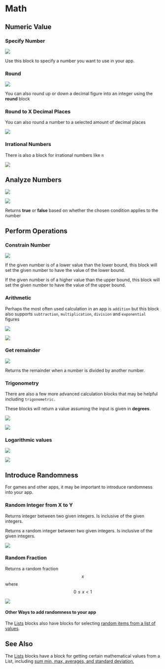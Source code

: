 # Math

## Numeric Value

### Specify Number

![](.gitbook/assets/math-num.png)

Use this block to specify a number you want to use in your app.

### Round

![](.gitbook/assets/math-round.png)

You can also round up or down a decimal figure into an integer using the **round** block

### Round to X Decimal Places

You can also round a number to a selected amount of decimal places

![](.gitbook/assets/math-round-x.png)

### Irrational Numbers

There is also a block for irrational numbers like `π`

![](.gitbook/assets/math-irr.png)

## Analyze Numbers

![](.gitbook/assets/math-iseven.png)

![](.gitbook/assets/math-analyze.png)

Returns **true** or **false** based on whether the chosen condition applies to the number

## Perform Operations

### Constrain Number

![](.gitbook/assets/math-constrain.png)

If the given number is of a lower value than the lower bound, this block will set the given number to have the value of the lower bound.

If the given number is of a higher value than the upper bound, this block will set the given number to have the value of the upper bound.

### Arithmetic

Perhaps the most often used calculation in an app is `addition` but this block also supports `subtraction`, `multiplication`, `division` and `exponential` figures

![](.gitbook/assets/math-add.png)

![](.gitbook/assets/math-ops.png)

### Get remainder

![](.gitbook/assets/math-remain.png)

Returns the remainder when a number is divided by another number.

### Trigonometry

There are also a few more advanced calculation blocks that may be helpful including `trigonometric.`

These blocks will return a value assuming the input is given in **degrees**.

![](.gitbook/assets/math-sin.png)

![](.gitbook/assets/math-trig.png)

### Logarithmic values

![](.gitbook/assets/math-abs.png)



![](.gitbook/assets/math-log.png)

###

## Introduce Randomness

For games and other apps, it may be important to introduce randomness into your app.



### Random Integer from X to Y

Returns integer between two given integers. Is inclusive of the given integers.

Returns a random integer between two given integers. Is inclusive of the given integers.

![](.gitbook/assets/math-ran.png)

### Random Fraction

Returns a random fraction $$x$$ where $$0 ≤ x < 1$$

![](.gitbook/assets/math-ranfrac.png)

#### Other Ways to add randomness to your app

The [Lists](lists.md) blocks also have blocks for selecting [random items from a list of values](lists.md#sum-min-max-averages-standard-deviation-random-item).

## See Also

The [Lists](lists.md) blocks have a block for getting certain mathematical values from a List, including [sum min, max, averages, and standard deviation.](lists.md#sum-min-max-averages-standard-deviation-random-item)
